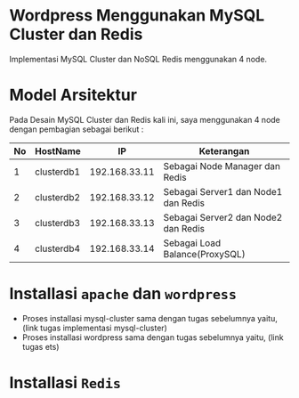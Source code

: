 # Wordpress Menggunakan MySQL Cluster dan Redis
  
  Implementasi MySQL Cluster dan NoSQL Redis menggunakan 4 node.
  
# Model Arsitektur
  
  Pada Desain MySQL Cluster dan Redis kali ini, saya menggunakan 4 node dengan pembagian sebagai berikut :
  
No | HostName |    IP    | Keterangan  |
---|----------|----------|-------------|
1  |clusterdb1|192.168.33.11|Sebagai Node Manager dan Redis|
2 |clusterdb2|192.168.33.12|Sebagai Server1 dan Node1 dan Redis|
3 |clusterdb3|192.168.33.13|Sebagai Server2 dan Node2 dan Redis|
4 |clusterdb4|192.168.33.14|Sebagai Load Balance(ProxySQL)|

# Installasi `apache` dan `wordpress`

  - Proses installasi mysql-cluster sama dengan tugas sebelumnya yaitu, (link tugas implementasi mysql-cluster)
  - Proses installasi wordpress sama dengan tugas sebelumnya yaitu, (link tugas ets)
  
# Installasi `Redis`

  
 
